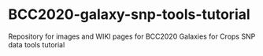 # BCC2020-galaxy-snp-tools-tutorial

Repository for images and WIKI pages for BCC2020 Galaxies for Crops SNP data tools tutorial
